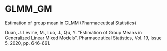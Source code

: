 # GLMM_GM
Estimation of group mean in GLMM (Pharmaceutical Statistics)

Duan, J. Levine, M., Luo, J., Qu, Y. "Estimation of Group Means in Generalized Linear Mixed Models". Pharmaceutical Statistics, Vol. 19, Issue 5, 2020, pp. 646-661.
